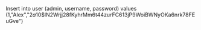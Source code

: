 Insert into user (admin, username, password) values (1,"Alex","$2a$10$lN2Wrjj28fKyhrMm6t44zurFC613jP9WoiBWNyOKa6nrk78FEuGve")